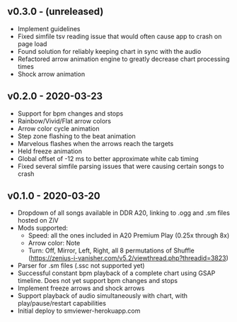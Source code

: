## v0.3.0 - (unreleased)

- Implement guidelines
- Fixed simfile tsv reading issue that would often cause app to crash on page load
- Found solution for reliably keeping chart in sync with the audio
- Refactored arrow animation engine to greatly decrease chart processing times
- Shock arrow animation

## v0.2.0 - 2020-03-23

- Support for bpm changes and stops
- Rainbow/Vivid/Flat arrow colors
- Arrow color cycle animation
- Step zone flashing to the beat animation
- Marvelous flashes when the arrows reach the targets
- Held freeze animation
- Global offset of -12 ms to better approximate white cab timing
- Fixed several simfile parsing issues that were causing certain songs to crash

## v0.1.0 - 2020-03-20

- Dropdown of all songs available in DDR A20, linking to .ogg and .sm files hosted on ZiV
- Mods supported:
  - Speed: all the ones included in A20 Premium Play (0.25x through 8x)
  - Arrow color: Note
  - Turn: Off, Mirror, Left, Right, all 8 permutations of Shuffle (https://zenius-i-vanisher.com/v5.2/viewthread.php?threadid=3823)
- Parser for .sm files (.ssc not supported yet)
- Successful constant bpm playback of a complete chart using GSAP timeline. Does not yet support bpm changes and stops
- Implement freeze arrows and shock arrows
- Support playback of audio simultaneously with chart, with play/pause/restart capabilities
- Initial deploy to smviewer-herokuapp.com
